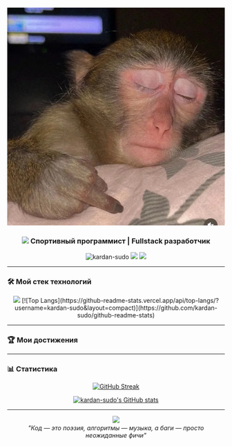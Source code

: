 <p align="center">
  <img src="avatar.jpg" alt="Typing SVG" />
</p>

<h3 align="center">
  <img src="https://media.giphy.com/media/hvRJCLFzcasrR4ia7z/giphy.gif" width="28"> Спортивный программист | Fullstack разработчик
</h3>

<p align="center">
  <img src="https://komarev.com/ghpvc/?username=kardan-sudo&label=Profile+Views&color=7A3FF7&style=flat" alt="kardan-sudo" /> 
  <a href="https://t.me/your_telegram"><img src="https://img.shields.io/badge/Telegram-2CA5E0?style=flat&logo=telegram&logoColor=white"/></a>
  <a href="https://codeforces.com/profile/your_profile"><img src="https://img.shields.io/badge/Codeforces-445f9d?style=flat&logo=codeforces&logoColor=white"/></a>
</p>

---

### 🛠️ Мой стек технологий

<p align="center">
  <img src="https://skillicons.dev/icons?i=python,django,vue,postgres,redis,docker,nginx,git,github" />
  [![Top Langs](https://github-readme-stats.vercel.app/api/top-langs/?username=kardan-sudo&layout=compact)](https://github.com/kardan-sudo/github-readme-stats)
</p>


---

### 🏆 Мои достижения


---

### 📊 Статистика

<div align="center">
  
[![GitHub Streak](https://streak-stats.demolab.com?user=kardan-sudo&theme=dark&hide_border=true&date_format=j%20M%5B%20Y%5D)](https://git.io/streak-stats)

[![kardan-sudo's GitHub stats](https://github-readme-stats.vercel.app/api?username=kardan-sudo&show_icons=true&theme=radical)](https://github.com/kardan-sudo)

</div>


---

<p align="center">
  <img src="https://media.giphy.com/media/ZCN6F3FAkwsyOGU2RS/giphy.gif" width="150">
  <br>
  <em>"Код — это поэзия, алгоритмы — музыка, а баги — просто неожиданные фичи"</em>
</p>

